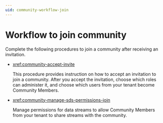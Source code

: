 ```yaml
---
uid: community-workflow-join
---
```


# Workflow to join community

Complete the following procedures to join a community after receiving an invitation.

- <xref:community-accept-invite>

	This procedure provides instruction on how to accept an invitation to join a community. After you accept the invitation, choose which roles can administer it, and choose which users from your tenant become Community Members.

- <xref:community-manage-sds-permissions-join>

	Manage permissions for data streams to allow Community Members from your tenant to share streams with the community.
